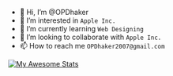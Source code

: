 - 👋 Hi, I’m @OPDhaker
- 👀 I’m interested in `Apple Inc.`
- 🌱 I’m currently learning `Web Designing`
- 💞️ I’m looking to collaborate with `Apple Inc.`
- 📫 How to reach me `OPDhaker2007@gmail.com`

[![My Awesome Stats](https://awesome-github-stats.azurewebsites.net/user-stats/OPDhaker?cardType=github&Background=1A1A1A&Text=00FF00&Title=00FF00&Ring=00FF00&Border=00FF00)](https://git.io/awesome-stats-card)
